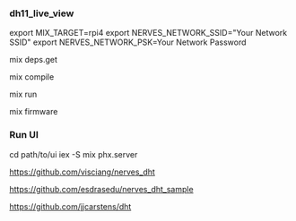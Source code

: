 ### dh11_live_view
export MIX_TARGET=rpi4
export NERVES_NETWORK_SSID="Your Network SSID"
export NERVES_NETWORK_PSK=Your Network Password

mix deps.get

mix compile

mix run

mix firmware



### Run UI
cd path/to/ui
iex -S mix phx.server


https://github.com/visciang/nerves_dht

https://github.com/esdrasedu/nerves_dht_sample


https://github.com/jjcarstens/dht